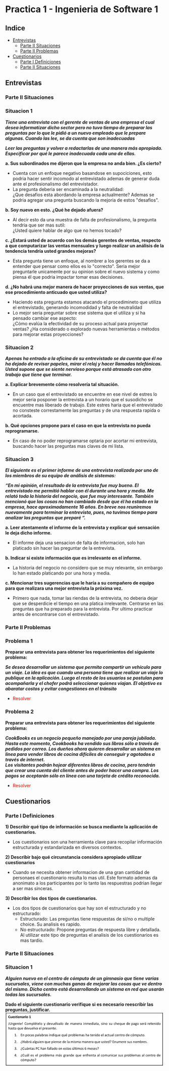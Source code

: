 # Practica 1 - Ingenieria de Software 1

## Indice
- [Entrevistas](#entrevistas)
    - [Parte II Situaciones](#parte-ii-situaciones)
    - [Parte II Problemas](#parte-ii-problemas)
- [Cuestionarios](#cuestionarios)
    - [Parte I Definiciones](#parte-i-definiciones)
    - [Parte II Situaciones](#parte-ii-situaciones-1)


## Entrevistas
### Parte II Situaciones

### Situacion 1

***Tiene una entrevista con el gerente de ventas de una empresa el cual desea informatizar dicho sector pero no tuvo tiempo de preparar las preguntas por lo que le pidió a un nuevo empleado que le prepare algunas. Cuando las lee, se da cuenta que son inadecuadas***

***Leer las preguntas y volver a redactarlas de una manera más apropiada. Especificar por qué le parece inadecuada cada una de ellas.***

 **a. Sus subordinados me dijeron que la empresa no anda bien. ¿Es cierto?**

 - Cuenta con un enfoque negativo basandose en supociciones, esto podria hacer sentir incomodo al entrevistado ademas de generar duda ante el profesionalismo del entrevistador.
- La pregunta deberia ser encaminada a la neutralidad:  
¿Que desafios esta abordando la empresa actualmente?
  Ademas se podria agregar una pregunta buscando la mejoria de estos "desafios".

**b. Soy nuevo en esto. ¿Qué he dejado afuera?**  

-  Al decir esto da una muestra de falta de profesionalismo, la pregunta tendria que ser mas sutil:  
¿Usted quiere hablar de algo que no hemos tocado?

**c. ¿Estará usted de acuerdo con los demás gerentes de ventas, respecto a que computarizar las ventas mensuales y luego realizar un análisis de la tendencia tendría usted grandes mejoras?**

- Esta pregunta tiene un enfoque, al nombrer a los gerentes se da a entender que pensar como ellos es lo "correcto". Seria mejor preguntarle unicamente por su opinion sobre el nuevo sistema y como piensa él que podria impactar tomar esas decisiones.

**d. ¿No habrá una mejor manera de hacer proyecciones de sus ventas, que ese procedimiento anticuado que usted utiliza?**

- Haciendo esta pregunta estamos atacando el procedimineto que utiliza el entrevistado, generando incomodidad y falta de neutralidad
- Lo mejor seria preguntar sobre ese sistema que el utiliza y si ha pensado cambiar ese aspecto:  
¿Cómo evalúa la efectividad de su proceso actual para proyectar ventas? ¿Ha considerado o explorado nuevas herramientas o métodos para mejorar estas proyecciones?

### Situacion 2

***Apenas ha entrado a la oficina de su entrevistado se da cuenta que él no ha dejado de revisar papeles, mirar el reloj y hacer llamadas telefónicas. Usted supone que se siente nervioso porque está atrasado con otro trabajo que tiene que terminar.***

**a. Explicar brevemente cómo resolvería tal situación.**
- En un caso que el entrevistado se encuentre en ese nivel de estres lo mejor seria posponer la entrevista a un horario que el susodicho se encuentre mas liberado de trabajo. Este estres haria que el entrevistado no consteste correstamente las preguntas y de una respuesta rapida o acortada.

**b. Qué opciones propone para el caso en que la entrevista no pueda reprogramarse.**
- En caso de no poder reprogramarse optaria por acortar mi entrevista, buscando hacer las preguntas mas claves de mi lista.

### Situacion 3

***El siguiente es el primer informe de una entrevista realizada por uno de los miembros de su equipo de análisis de sistemas:***

***“En mi opinión, el resultado de la entrevista fue muy bueno. El entrevistado me permitió hablar con él durante una hora y media. Me relató toda la historia del negocio, que fue muy interesante. También mencionó que las cosas no han cambiado desde que él ha estado en la empresa, hace aproximadamente 16 años. En breve nos reuniremos nuevamente para terminar la entrevista, pues, no tuvimos tiempo para analizar las preguntas que preparé “.***

**a. Leer atentamente el informe de la entrevista y explicar qué sensación le deja dicho informe.**

- El informe deja una sensacion de falta de informacion, solo han platicado sin hacer las preguntar de la entrevista.

**b. Indicar si existe información que es irrelevante en el informe.**

- La historia del negocio no considero que se muy relevante, sin embargo lo han estado platicando por una hora y media.

**c. Mencionar tres sugerencias que le haría a su compañero de equipo para que realizara una mejor entrevista la próxima vez.**

- Primero que nada, tomar las riendas de la entrevista, no deberia dejar que se desperdicie el tiempo en una platica irrelevante. Centrarse en las preguntas que ha preparado para la entrevista. Por ultimo practicar antes de encontrarse con el entrevistado.

### Parte II Problemas

### Problema 1

**Preparar una entrevista para obtener los requerimientos del siguiente problema:**

***Se desea desarrollar un sistema que permita compartir un vehículo para un viaje. La idea es que cuando una persona tiene que realizar un viaje lo publique en la aplicación. Luego el resto de los usuarios se postulan para acompañarla y el chofer podrá seleccionar quienes viajan. El objetivo es abaratar costos y evitar congestiones en el tránsito***

- <font color='red'>Resolver</font>

### Problema 2

**Preparar una entrevista para obtener los requerimientos del siguiente problema:**

***CookBooks es un negocio pequeño manejado por una pareja jubilada. Hasta este momento, Cookbooks ha vendido sus libros sólo a través de pedidos por correo. Los dueños ahora quieren desarrollar un sistema en línea para vender libros de cocina difíciles de conseguir y agotados a través de internet.  
Los visitantes podrán hojear diferentes libros de cocina, pero tendrán que crear una cuenta del cliente antes de poder hacer una compra. Los pagos se aceptarán sólo en línea con una tarjeta de crédito reconocida.***

- <font color='red'>Resolver</font>

## Cuestionarios

### Parte I Definiciones

**1) Describir qué tipo de información se busca mediante la aplicación de cuestionarios.**

- Los cuestionarios son una herramienta clave para recopilar información estructurada y estandarizada en diversos contextos.

**2) Describir bajo qué circunstancia considera apropiado utilizar cuestionarios**

- Cuando se necesita obtener informacion de una gran cantidad de personaes el cuestionario resulta lo mas util. Este formato ademas da anonimato a los participantes por lo tanto las respuestras podrian llegar a ser mas sinceras.

**3) Describir los dos tipos de cuestionarios.**
- Los dos tipos de cuestionarios que hay son el estructurado y no estructurado:
    - Estructurado: Las preguntas tiene respuestas de si/no o multiple choice. Su analisis es rapido.
    - No estructurado: Propone preguntas de respuesta libre y detallada. Al utilizar este tipo de preguntas el analisis de los cuestionarios es mas tardio.

### Parte II Situaciones
### Situacion 1

***Alguien nuevo en el centro de cómputo de un gimnasio que tiene varias sucursales, viene con muchas ganas de mejorar las cosas que ve dentro del mismo. Dicho centro está desarrollando un sistema en red que usarán todas las sucursales.***

**Dado el siguiente cuestionario verifique si es necesario reescribir las preguntas, justificar.**
![alt text](cuestionario1.png)